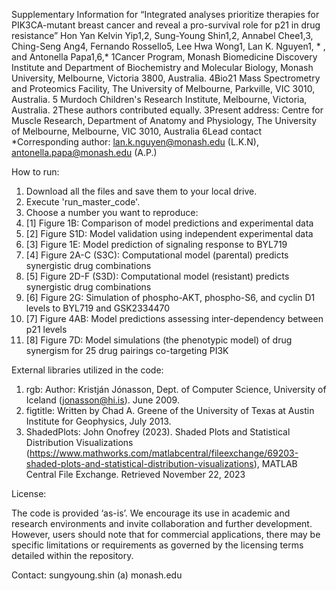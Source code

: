 Supplementary Information for
“Integrated analyses prioritize therapies for PIK3CA-mutant breast cancer and reveal a pro-survival role for p21 in drug resistance”
Hon Yan Kelvin Yip1,2, Sung-Young Shin1,2, Annabel Chee1,3, Ching-Seng Ang4, Fernando Rossello5, Lee Hwa Wong1, Lan K. Nguyen1, * , and Antonella Papa1,6,* 
1Cancer Program, Monash Biomedicine Discovery Institute and Department of Biochemistry and Molecular Biology, Monash University, Melbourne, Victoria 3800, Australia.
4Bio21 Mass Spectrometry and Proteomics Facility, The University of Melbourne, Parkville, VIC 3010, Australia.
5 Murdoch Children's Research Institute, Melbourne, Victoria, Australia.
2These authors contributed equally.
3Present address: Centre for Muscle Research, Department of Anatomy and Physiology, The University of Melbourne, Melbourne, VIC 3010, Australia
6Lead contact
*Corresponding author: lan.k.nguyen@monash.edu (L.K.N), antonella.papa@monash.edu (A.P.)

How to run:
1) Download all the files and save them to your local drive.
2) Execute 'run_master_code'.
3) Choose a number you want to reproduce:
4) [1] Figure 1B: Comparison of model predictions and experimental data
5) [2] Figure S1D: Model validation using independent experimental data
6) [3] Figure 1E: Model prediction of signaling response to BYL719
7) [4] Figure 2A-C (S3C): Computational model (parental) predicts synergistic drug combinations
8) [5] Figure 2D-F (S3D): Computational model (resistant) predicts synergistic drug combinations
9) [6] Figure 2G: Simulation of phospho-AKT, phospho-S6, and cyclin D1 levels to BYL719 and GSK2334470
10) [7] Figure 4AB: Model predictions assessing inter-dependency between p21 levels
11) [8] Figure 7D: Model simulations (the phenotypic model) of drug synergism for 25 drug pairings co-targeting PI3K 

External libraries utilized in the code:
1. rgb: Author: Kristján Jónasson, Dept. of Computer Science, University of Iceland (jonasson@hi.is). June 2009.
2. figtitle: Written by Chad A. Greene of the University of Texas at Austin Institute for Geophysics, July 2013.
3. ShadedPlots: John Onofrey (2023). Shaded Plots and Statistical Distribution Visualizations (https://www.mathworks.com/matlabcentral/fileexchange/69203-shaded-plots-and-statistical-distribution-visualizations), MATLAB Central File Exchange. Retrieved November 22, 2023

License:

The code is provided ‘as-is’. We encourage its use in academic and research environments and invite collaboration and further development. However, users should note that for commercial applications, there may be specific limitations or requirements as governed by the licensing terms detailed within the repository.

Contact:
sungyoung.shin (a) monash.edu
